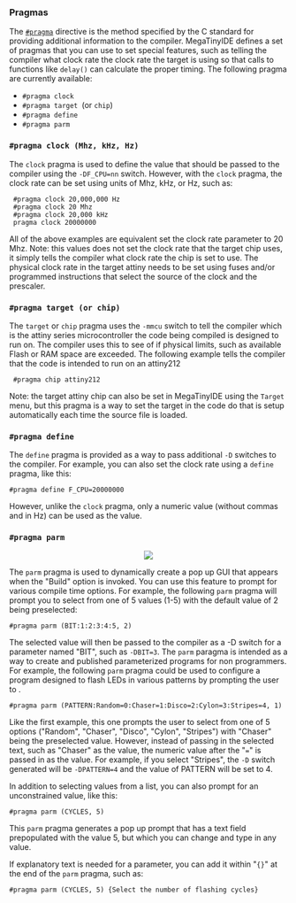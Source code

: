 ### Pragmas

The [`#pragma`](https://en.wikipedia.org/wiki/Directive_(programming)) directive is the method specified by the C standard for providing additional information to the compiler.  MegaTinyIDE defines a set of pragmas that you can use to set special features, such as telling the compiler what clock rate the clock rate the target is using so that calls to functions like `delay()` can calculate the proper timing.  The following pragma are currently available:

  + `#pragma clock`
  + `#pragma target `(or `chip`)
  + `#pragma define`
  + `#pragma parm`
  
### `#pragma clock (Mhz, kHz, Hz)`

The `clock` pragma is used to define the value that should be passed to the compiler using the `-DF_CPU=nn` switch.  However, with the `clock` pragma, the clock rate can be set using units of Mhz, kHz, or Hz, such as:

     #pragma clock 20,000,000 Hz
     #pragma clock 20 Mhz
     #pragma clock 20,000 kHz
     pragma clock 20000000
   
All of the above examples are equivalent set the clock rate parameter to 20 Mhz.  Note: this values does not set the clock rate that the target chip uses, it simply tells the compiler what clock rate the chip is set to use.  The physical clock rate in the target attiny needs to be set using fuses and/or programmed instructions that select the source of the clock and the prescaler.

### `#pragma target (or chip)`

The `target` or `chip` pragma uses the `-mmcu` switch to tell the compiler which is the attiny series microcontroller the code being compiled is designed to run on.  The compiler uses this to see of if physical limits, such as available Flash or RAM space are exceeded.  The following example tells the compiler that the code is intended to run on an attiny212

     #pragma chip attiny212

Note: the target attiny chip can also be set in MegaTinyIDE using the `Target` menu, but this pragma is a way to set the target in the code do that is setup automatically each time the source file is loaded.

### `#pragma define`

The `define` pragma is provided as a way to pass additional `-D` switches to the compiler.  For example, you can also set the clock rate using a `define` pragma, like this:

    #pragma define F_CPU=20000000
    
However, unlike the `clock` pragma, only a numeric value (without commas and in Hz) can be used as the value.

### `#pragma parm`

<p align="center"><img src="images/parms.png"></p>

The `parm` pragma is used to dynamically create a pop up GUI that appears when the "Build" option is invoked.  You can use this feature to prompt for various compile time options.  For example, the following `parm` pragma will prompt you to select from one of 5 values (1-5) with the default value of 2 being preselected:

    #pragma parm (BIT:1:2:3:4:5, 2)

The selected value will then be passed to the compiler as a -D switch for a parameter named "BIT", such as `-DBIT=3`.  The `parm` paragma is intended as a way to create and published parameterized programs for non programmers.  For example, the following `parm` pragma could be used to configure a program designed to flash LEDs in various patterns by prompting the user to .

    #pragma parm (PATTERN:Random=0:Chaser=1:Disco=2:Cylon=3:Stripes=4, 1)

Like the first example, this one prompts the user to select from one of 5 options ("Random", "Chaser", "Disco", "Cylon", "Stripes") with "Chaser" being the preselected value.  However, instead of passing in the selected text, such as "Chaser" as the value, the numeric value after the "`=`" is passed in as the value.  For example, if you select "Stripes", the `-D` switch generated will be `-DPATTERN=4` and the value of PATTERN will be set to 4.

In addition to selecting values from a list, you can also prompt for an unconstrained value, like this:

    #pragma parm (CYCLES, 5) 
    
This `parm` pragma generates a pop up prompt that has a text field prepopulated with the value 5, but which you can change and type in any value.

If explanatory text is needed for a parameter, you can add it within "`{}`" at the end of the `parm` pragma, such as:

    #pragma parm (CYCLES, 5) {Select the number of flashing cycles}

